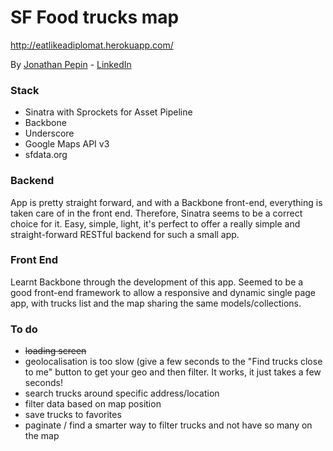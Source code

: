 # SF Food trucks map
http://eatlikeadiplomat.herokuapp.com/

By [Jonathan Pepin](http://www.jypepin.com/) - [LinkedIn](http://linkedin.com/in/jypepin)

### Stack
* Sinatra with Sprockets for Asset Pipeline
* Backbone
* Underscore
* Google Maps API v3
* sfdata.org

### Backend
App is pretty straight forward, and with a Backbone front-end, everything is taken care of in the front end.
Therefore, Sinatra seems to be a correct choice for it. Easy, simple, light, it's perfect to offer a really simple and straight-forward RESTful backend for such a small app.

### Front End
Learnt Backbone through the development of this app. Seemed to be a good front-end framework to allow a responsive and dynamic single page app, with trucks list and the map sharing the same models/collections.

### To do
* ~~loading screen~~
* geolocalisation is too slow (give a few seconds to the "Find trucks close to me" button to get your geo and then filter. It works, it just takes a few seconds!
* search trucks around specific address/location
* filter data based on map position
* save trucks to favorites
* paginate / find a smarter way to filter trucks and not have so many on the map
